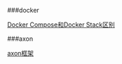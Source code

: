 ###docker
<p>
<a href="https://www.jianshu.com/p/05be80475bff">Docker Compose和Docker Stack区别</a>
<p>

###axon
<p>
<a href="https://www.jianshu.com/c/d52a49f833b1">axon框架</a>
<p>